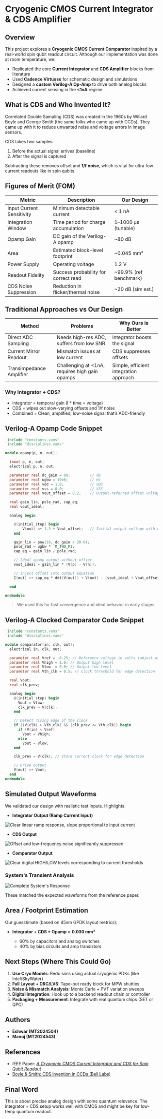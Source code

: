 # Cryogenic CMOS Current Integrator & CDS Amplifier


## Overview

This project explores a **Cryogenic CMOS Current Comparator** inspired by a real-world spin qubit readout circuit. Although our implementation was done at room temperature, we:

* Replicated the core **Current Integrator** and **CDS Amplifier** blocks from literature
* Used **Cadence Virtuoso** for schematic design and simulations
* Designed a **custom Verilog-A Op-Amp** to drive both analog blocks
* Achieved current sensing in the **<1nA** regime

## What is CDS and Who Invented It?

Correlated Double Sampling (CDS) was created in the 1960s by Willard Boyle and George Smith (the same folks who came up with CCDs). They came up with it to reduce unwanted noise and voltage errors in image sensors.

CDS takes two samples:

1. Before the actual signal arrives (baseline)
2. After the signal is captured

Subtracting these removes offset and **1/f noise**, which is vital for ultra-low current readouts like in spin qubits.

## Figures of Merit (FOM)

| **Metric**                | **Description**                      | **Our Design**          |
| ------------------------- | ------------------------------------ | ----------------------- |
| Input Current Sensitivity | Minimum detectable current           | < 1 nA                  |
| Integration Window        | Time period for charge accumulation  | 1–1000 μs (tunable)     |
| Opamp Gain                | DC gain of the Verilog-A opamp       | \~80 dB                 |
| Area                      | Estimated block-level footprint      | \~0.045 mm²             |
| Power Supply              | Operating voltage                    | 1.2 V                   |
| Readout Fidelity          | Success probability for correct read | \~99.9% (ref benchmark) |
| CDS Noise Suppression     | Reduction in flicker/thermal noise   | \~20 dB (sim est.)      |


## Traditional Approaches vs Our Design

| **Method**               | **Problems**                                   | **Why Ours is Better**                 |
| ------------------------ | ---------------------------------------------- | -------------------------------------- |
| Direct ADC Sampling      | Needs high-res ADC, suffers from low SNR       | Integrator boosts the signal           |
| Current Mirror Readout   | Mismatch issues at low current                 | CDS suppresses offsets                 |
| Transimpedance Amplifier | Challenging at <1nA, requires high gain opamps | Simple, efficient integration approach |

### Why Integrator + CDS?

* Integrator = temporal gain (I \* time = voltage)
* CDS = wipes out slow-varying offsets and 1/f noise
* Combined = Clean, amplified, low-noise signal that’s ADC-friendly

## Verilog-A Opamp Code Snippet

```verilog
`include "constants.vams"
`include "disciplines.vams"

module opamp(p, n, out);

  inout p, n, out;
  electrical p, n, out;

  parameter real dc_gain = 80;         // dB
  parameter real ugbw = 10e6;          // Hz
  parameter real vdd = 1.8;            // VDD
  parameter real vss = 0.0;            // VSS
  parameter real Vout_offset = 0.2;    // Output-referred offset voltage (default 0V)

  real gain_lin, pole_rad, cap_eq;
  real vout_ideal;

  analog begin

    @(initial_step) begin
        V(out) <+ 1.3 + Vout_offset;   // Initial output voltage with offset
    end

    gain_lin = pow(10, dc_gain / 20.0);
    pole_rad = ugbw * `M_TWO_PI;
    cap_eq = gain_lin / pole_rad;

    // Ideal opamp output without offset
    vout_ideal = gain_lin * (V(p) - V(n));

    // Inject offset into output equation
    I(out) <+ cap_eq * ddt(V(out)) + V(out) - (vout_ideal + Vout_offset);

  end

endmodule
```

> We used this for fast convergence and ideal behavior in early stages.

## Verilog-A Clocked Comparator Code Snippet

```verilog
`include "constants.vams"
`include "disciplines.vams"

module comparator(in, clk, out);
  electrical in, clk, out;

  parameter real Vref = -0.25; // Reference voltage in volts (adjust as needed)
  parameter real Vhigh = 1.0; // Output high level
  parameter real Vlow  = 0.0; // Output low level
  parameter real Vth_clk = 0.5; // Clock threshold for edge detection

  real Vout;
  real clk_prev;

  analog begin
    @(initial_step) begin
      Vout = Vlow;
      clk_prev = V(clk);
    end

    // Detect rising edge of the clock
    if ((V(clk) > Vth_clk) && (clk_prev <= Vth_clk)) begin
      if (V(in) < Vref)
        Vout = Vhigh;
      else
        Vout = Vlow;
    end

    clk_prev = V(clk); // Store current clock for edge detection

    // Drive output
    V(out) <+ Vout;
  end
endmodule
```


## Simulated Output Waveforms

We validated our design with realistic test inputs. Highlights:

* **Integrator Output (Ramp Current Input)**

![Clear linear ramp response, slope proportional to input current](https://github.com/EshwarAllampally/Cryogenic-CMOS-Current-Sensor/blob/main/Assets/media/1_integrator_ramp_out.png)

* **CDS Output**

![Offset and low-frequency noise significantly suppressed](https://github.com/EshwarAllampally/Cryogenic-CMOS-Current-Sensor/blob/main/Assets/media/2_CDS_Amp_out_1.png)

* **Comparator Output**

![Clear digital HIGH/LOW levels corresponding to current thresholds](https://github.com/EshwarAllampally/Cryogenic-CMOS-Current-Sensor/blob/main/Assets/media/3_comparator_out.png)

### System's Transient Analysis

![Complete System's Response](https://github.com/EshwarAllampally/Cryogenic-CMOS-Current-Sensor/blob/main/Assets/media/0_master_v1_1.png)

These matched the expected waveforms from the reference paper.

## Area / Footprint Estimation

Our guesstimate (based on 45nm GPDK layout metrics):

* **Integrator + CDS + Opamp** ≈ **0.030 mm²**

  * 60% by capacitors and analog switches
  * 40% by bias circuits and amp transistors

## Next Steps (Where This Could Go)

1. **Use Cryo Models**: Redo sims using actual cryogenic PDKs (like Intel/SkyWater)
2. **Full Layout + DRC/LVS**: Tape-out ready block for MPW shuttles
3. **Noise & Mismatch Analysis**: Monte Carlo + PVT variation sweeps
4. **Digital Integration**: Hook up to a backend readout chain or controller
5. **Packaging + Measurement**: Integrate with real quantum chips (SET or QPC)

## Authors

* **Eshwar (MT2024504)** 
* **Manoj (MT2024543)**

## References

* IEEE Paper: [*A Cryogenic CMOS Current Integrator and CDS for Spin Qubit Readout*](https://www.researchgate.net/publication/374302416_A_Cryogenic_CMOS_Current_Integrator_and_Correlation_Double_Sampling_Circuit_for_Spin_Qubit_Readout)
* [Boyle & Smith: CDS invention in CCDs (Bell Labs)](https://historyofinformation.com/detail.php?id=877)

## Final Word

This is about precise analog design with some quantum relevance. The integrator + CDS setup works well with CMOS and might be key for low-temp quantum readout.
